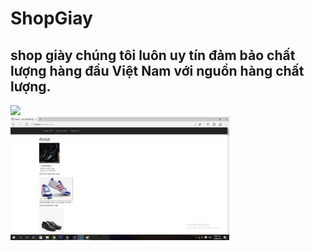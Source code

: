 # ShopGiay
## shop giày chúng tôi luôn uy tín đảm bảo chất lượng hàng đầu Việt Nam với nguồn hàng chất lượng.
<img src="https://scontent.fdad3-2.fna.fbcdn.net/v/t1.15752-9/72258481_511007326136049_7271185976347590656_n.png?_nc_cat=107&_nc_oc=AQks7C5sCAUEWuF7XjJjQv9HaOFoXkXi7o8E7JWvMhRrt9iiYVvIzO5wkmdKNEHlLqUzblZKN44beH-q6XlD10dL&_nc_ht=scontent.fdad3-2.fna&oh=dda21c4de858cb8cfb7f63af0cea4a3a&oe=5DF7E68E" >
<br> 

<img src="imgdacloi/giay2.png" width="350" >
